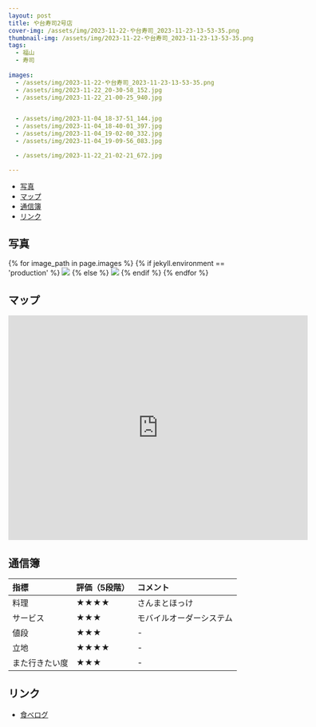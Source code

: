 ```yaml
---
layout: post
title: や台寿司2号店
cover-img: /assets/img/2023-11-22-や台寿司_2023-11-23-13-53-35.png
thumbnail-img: /assets/img/2023-11-22-や台寿司_2023-11-23-13-53-35.png
tags:
  - 福山
  - 寿司
  
images:  
  - /assets/img/2023-11-22-や台寿司_2023-11-23-13-53-35.png
  - /assets/img/2023-11-22_20-30-58_152.jpg
  - /assets/img/2023-11-22_21-00-25_940.jpg


  - /assets/img/2023-11-04_18-37-51_144.jpg
  - /assets/img/2023-11-04_18-40-01_397.jpg
  - /assets/img/2023-11-04_19-02-00_332.jpg
  - /assets/img/2023-11-04_19-09-56_083.jpg

  - /assets/img/2023-11-22_21-02-21_672.jpg

---
```


<!-- TOC -->

- [写真](#写真)
- [マップ](#マップ)
- [通信簿](#通信簿)
- [リンク](#リンク)

<!-- /TOC -->

## 写真

{% for image_path in page.images %}
{% if jekyll.environment == 'production' %}
<img src="https://raw.githubusercontent.com/taira1117/fukuyama_izakaya/master/{{ image_path }}">
{% else %}
<img src="{{ image_path }}">
{% endif %}
{% endfor %}

## マップ

<iframe src="https://www.google.com/maps/embed?pb=!1m18!1m12!1m3!1d822.1429225721322!2d133.3646158!3d34.488388199999996!2m3!1f0!2f0!3f0!3m2!1i1024!2i768!4f13.1!3m3!1m2!1s0x355111f6c375e35b%3A0xdf62bfc45e57be62!2z44KE5Y-w44Ga44GX56aP5bGx55S6MuWPt-W6lw!5e0!3m2!1sja!2sjp!4v1700715329003!5m2!1sja!2sjp" width="600" height="450" style="border:0;" allowfullscreen="" loading="lazy" referrerpolicy="no-referrer-when-downgrade"></iframe>

## 通信簿

| 指標 | 評価（5段階） | コメント |
| :------ |:--- | :--- |
| 料理 | ★★★★ | さんまとほっけ |
| サービス | ★★★ | モバイルオーダーシステム |
| 値段 | ★★★ | - |
| 立地 | ★★★★ | - |
| また行きたい度 | ★★★ | - |

## リンク

- [食べログ](https://tabelog.com/hiroshima/A3403/A340301/34030742/?cid=faq_business_hours)